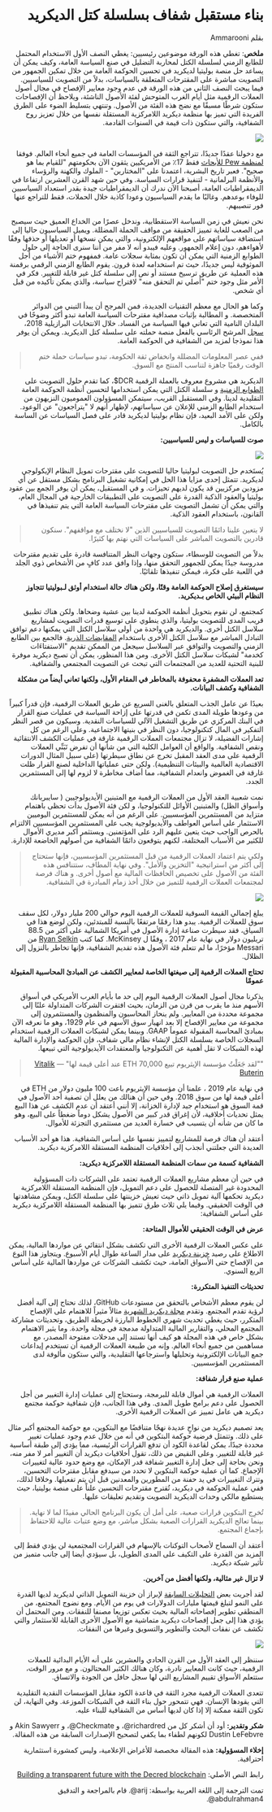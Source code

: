<div dir="rtl">

# بناء مستقبل شفاف بسلسلة كتل الديكريد

بقلم Ammarooni

**ملخص**: تغطي هذه الورقة موضوعين رئيسيين: يغطي النصف الأول الاستخدام المحتمل للطابع الزمني لسلسلة الكتل لمحاربة التضليل في صنع السياسة العامة، وكيف يمكن أن يساعد حل منصة بوليتيا لديكريد في تحسين الحوكمة العامة من خلال تمكين الجمهور من التصويت مباشرة على المقترحات المتعلقة بالسياسات، بدلاً من التصويت للسياسيين. فيما يبحث النصف الثاني من هذه الورقة في عدم وجود معايير الإفصاح في مجال أصول العملات الرقمية مثل أيام الغرب المتوحش لفئة الأصول الناشئة، ويلاحظ أن الإفصاحات ستكون شرطًا مسبقًا مع نضج هذه الفئة من الأصول. وتنتهي بتسليط الضوء على الطرق الفريدة التي تميز بها منظمة ديكريد اللامركزية المستقلة نفسها من خلال تعزيز روح الشفافية، والتي ستكون ذات قيمة في السنوات القادمة.

![](../img/public-trust-in-government-us.png)

مع دخولنا عقدًا جديدًا، تتراجع الثقة في المؤسسات العامة في جميع أنحاء العالم. فوفقا [لمنظمة Pew للأبحاث](https://www.pewresearch.org/politics/2019/04/11/public-trust-in-government-1958-2019/) فقط 17٪ من الأمريكيين يثقون الآن بحكومتهم "للقيام بما هو صحيح". فعبر تاريخ البشرية، اعتمدنا على "المختارين" - الملوك والكهنة والرؤساء والأنظمة البرلمانية - لتنفيذ قرارات السياسة. وفي حين شهد القرن العشرين ارتفاعا في الديمقراطيات العامة، أصبحنا الآن ندرك أن الديمقراطيات جيدة بقدر استعداد السياسيين للوفاء بوعدهم. وغالبًا ما يقدم السياسيون وعودا كاذبة خلال الحملات، فقط للتراجع عنها فور تنصيبهم.

نحن نعيش في زمن السياسة الاستقطابية، وندخل عصرًا من الخداع العميق حيث سيصبح من الصعب للغاية تمييز الحقيقة من مواقف الحملة المضللة. ويميل السياسيون حاليا إلى استضافة سياساتهم على مواقعهم الإلكترونية، والتي يمكن نسخها أو تعديلها أو حذفها وفقًا لأهواءهم، دون إعلام الجمهور. وعليه فيبدو أنه لا مفر من أننا سنرى الحاجة إلى حلول الطوابع الزمنية التي يمكن أن تكون بمثابة سجلات عامة. فمفهوم ختم الأشياء من أجل الموثوقية ليس جديدًا، حيث تم استخدامه لعدة قرون. يقوم الطابع الزمني الرقمي برقمنة هذه العملية عن طريق ترسيخ مستند أو نص إلى سلسلة كتل غير قابلة للتغيير. فكر في الأمر مثل وجود ختم "أصلي تم التحقق منه" لاقتراح سياسة، والذي يمكن تأكيده من قبل أي شخص.

وكما هو الحال مع معظم التقنيات الجديدة، فمن المرجح أن يبدأ التبني من الدوائر المتخصصة. و المطالبة بإثبات مصداقية مقترحات السياسة العامة تبدو أكثر وضوحًا في البلدان النامية التي تعاني فيها السياسة من الفساد. خلال الانتخابات البرازيلية 2018، [سجل](http://infocoin.net/en/2018/10/17/brazilian-presidential-candidate-registers-his-government-plan-in-decred/) المرشح الرئاسي بالفعل منصة حملته على سلسلة كتل الديكريد. ويمكن أن يوفر هذا نموذجا لمزيد من الشفافية في الحوكمة العامة.

> ففي عصر المعلومات المضللة وانخفاض ثقة الحكومة، تبدو سياسات حملة ختم الوقت رقميًا جاهزة لتناسب المنتج مع السوق.

الديكريد هي مشروع معروف بالعملة الرقمية DCR$، كما تقدم حلول التصويت على [الطوابع الزمنية](https://docs.decred.org/advanced/dcrtime/#dcrtime) و سلسلة الكتل التي يمكن استخدامها لتحسين أنظمة الحوكمة العامة التقليدية لدينا. وفي المستقبل القريب، سيتمكن المسؤولون العموميون النزيهون من استخدام الطابع الزمني للإعلان عن سياساتهم، لإظهار أنهم لا "يتراجعون" عن الوعود. ولكن على الأمد البعيد، فإن نظام بوليتيا لديكريد قادر على فصل السياسات عن الساسة بالكامل.

**صوت للسياسات و ليس للسياسيين:**

![](../img/vote-for-policies-not-for-polticians.png)

يُستَخدم حل التصويت لبوليتيا حاليا للتصويت على مقترحات تمويل النظام الإيكولوجي لديكريد. تتمثل إحدى مزايا هذا الحل في إمكانية تشغيل البرنامج بشكل مستقل عن أي مزودين مركزيين قد يكون لديهم تحيزات. و في المستقبل، يمكن أن يوفر الجمع بين عقود بوليتيا والعقود الذكية القدرة على التصويت على التطبيقات الخارجية في المجال العام، والتي يمكن أن تشمل التصويت على مقترحات السياسة العامة التي يتم تنفيذها في القانون، باستخدام العقود الذكية.

> لا يتعين علينا دائمًا التصويت للسياسيين الذين "لا نختلف مع مواقفهم". سنكون قادرين بالتصويت المباشر على السياسات التي نهتم بها كثيرًا.

بدلاً من التصويت للوسطاء، ستكون وجهات النظر المتنافسة قادرة على تقديم مقترحات مدروسة جيدًا يمكن للجمهور التحقق منها، وإذا وافق عدد كافٍ من الأشخاص ذوي الجلد في اللعبة على فكرة، فيمكن تنفيذها تلقائيًا.

**سيستغرق إصلاح الحوكمة العامة وقتًا، ولكن هناك حالة استخدام أوثق لـبوليتيا تتجاوز النظام البيئي الخاص بـديكريد.**

كمجتمع، لن نقوم بتحويل أنظمة الحوكمة لدينا بين عشية وضحاها. ولكن هناك تطبيق قريب المدى للتصويت بوليتيا، والذي ينطوي على توسيع قدرات التصويت لمشاريع سلاسل الكتل أخرى. والديكريد هي واحدة من أولى سلاسل الكتل التي يمكنها دعم توافق التبادل المباشر مع سلاسل الكتل الأخرى باستخدام [المقايضات الذرية](https://www.investopedia.com/terms/a/atomic-swaps.asp). فالجمع بين الطابع الزمني والتصويت والتوافق عبر السلاسل سيجعل من الممكن تقديم "الاستفتاءَات كخدمة" لشبكات سلاسل الكتل الأخرى. ومن هذا المنظور، يمكن أن تصبح ديكريد موفرة للبنية التحتية للعديد من المجتمعات التي تبحث عن التصويت المجتمعي والشفافية.

**تعد العملات المشفرة محفوفة بالمخاطر في المقام الأول، ولكنها تعاني أيضاً من مشكلة الشفافية وكشف البيانات.**

بعيدًا عن عامل الجذب المتعلق بالغنى السريع عن طريق العملات الرقمية، فإن قدراً كبيراً من وعودها طويلة المدى تكمن في قدرتها على إزاحة السياسة في عمليات صنع القرار في البنك المركزي عن طريق التشغيل الآلي للسياسات النقدية. وسيكون من قصر النظر التفكير في المال كتكنولوجيا، دون النظر في بنيتها الاجتماعية. وعلى الرغم من كل إشارات الفضيلة، لا تزال مجتمعات العملات الرقمية غارقة في عمليات الكشف الانتقائية ونقص الشفافية. والواقع أن العوامل الكلية التي من شأنها أن تفرض تَبَنِّي العملات الرقمية على مدى العقد المقبل تخرج عن نطاق سيطرتها (على سبيل المثال الدورات الاقتصادية العالمية والبيئات التنظيمية). ولكن حتى عملياتها الداخلية لصنع القرار ظلت غارقة في الغموض وانعدام الشفافية، مما أضاف مخاطرة لا لزوم لها إلى المستثمرين الجدد.

نمت شعبية العقد الأول من العملات الرقمية مع المتبنين الأيديولوجيين ( سايبربانك وأسواق الظل) والمتبنين الأوائل للتكنولوجيا، و لكن فئة الأصول بدأت تحظى باهتمام متزايد من المستثمرين المؤسسيين. على الرغم من أنه يمكن للمستثمرين اليوميين الاستثمار على أساس العواطف والأيديولوجية  يجب على المستثمرين المؤسسيين الالتزام بالحرص الواجب حيث يتعين عليهم الرد على المؤتمنين. ويستثمر أكبر مديري الأموال للكثير من الأسباب المختلفة، لكنهم يتوقعون دائمًا الشفافية من أصولهم الخاضعة للإدارة.

> ولكي يتم اعتماد العملات الرقمية من قبل المستثمرين المؤسسيين، فإنها ستحتاج إلى أكثر من استراتيجية "التخزين والأمل". وفي نهاية المطاف، ستتنافس هذه الفئة من الأصول على تخصيص الحافظات المالية مع أصول أخرى. و هناك فرصة لمجتمعات العملات الرقمية للتميز من خلال أخذ زمام المبادرة في الشفافية.

![](../img/transparency-is-the-currency-of-trust.png)

يبلغ إجمالي القيمة السوقية للعملات الرقمية اليوم حوالي 200 مليار دولار، لكل سقف سوق للعملات الرقمية. يبدو هذا رقمًا مرتفعًا بالنسبة للمبتدئين، ولكن لوضع هذا في السياق، فقد سيطرت صناعة إدارة الأصول في أمريكا الشمالية على أكثر من 88.5 تريليون دولار في نهاية عام 2017 ، وفقًا ل McKinsey. كما كتب [Ryan Selkin](https://messari.io/article/transparency-2020) من Messari مؤخرًا، ما لم تتعلم فئة الأصول هذه تقديم الشفافية، فإنها تخاطر بالنزول إلى الظلال.

**تحتاج العملات الرقمية إلى صيغتها الخاصة لمعايير الكشف عن المبادئ المحاسبية المقبولة عمومًا**

يذكرنا مجال أصول العملات الرقمية اليوم إلى حد ما بأيام الغرب الأمريكي في أسواق الأسهم منذ ما يقرب من قرن من الزمان، بحيث افتقرت الشركات المتداولة علنًا إلى مجموعة محددة من المعايير. ولم ينحاز المحاسبون والمنظمون والمستثمرون إلى مجموعة من معايير الإفصاح إلا بعد انهيار سوق الأسهم في عام 1929، وهو ما نعرفه الآن بمبادئ المحاسبة المقبولة عموماً GAAP. وبينما يمكن لشبكات العملات الرقمية استخدام السجلات الخاصة بسلسلة الكتل لإنشاء نظام مالي شفاف، فإن الحوكمة والإدارة المالية لهذه الشبكات لا تقل أهمية عن التكنولوجيا والمعتقدات الأيديولوجية التي تبيعها.

> ""لقد جَعَلْتُ مؤسسة الإيثريوم تبيع 70,000 ETH عند أعلى قيمة لها" — [Vitalik Buterin](https://thenextweb.com/hardfork/2019/12/16/vitalik-buterin-ethereum-foundation-ethere-100m/)

في نهاية عام 2019 ، علمنا أن مؤسسة الإيثريوم باعت 100 مليون دولار من ETH في أعلى قيمة لها من سوق 2018. وفي حين أن هنالك من يعلل أن تصفية أحد الأصول في قمة السوق هو استخدام جيد لإدارة الخزانة، إلا أنني أعتقد أن عدم الكشف عن هذا البيع يمثل تحديات أخلاقية، لأن إغراق قدر كبير من الأصول يشكل دوماً ضغطاً على البيع، وهو ما كان من شأنه أن يتسبب في خسارة العديد من مستثمري التجزئة للأموال.

أعتقد أن هناك فرصة للمشاريع لتمييز نفسها على أساس الشفافية. هذا هو أحد الأسباب العديدة التي جعلتني أنجذب  إلى أخلاقيات المنظمة المستقلة اللامركزية ديكريد.

**الشفافية كسمة من سمات المنظمة المستقلة اللامركزية ديكريد:**

في حين أن معظم مشاريع العملات الرقمية تعتمد على الشركات ذات المسؤولية المحدودة غير المتصلة للحصول على دعم التمويل، فإن المنظمة المستقلة اللامركزية ديكريد تحكمها آلية تمويل ذاتي حيث تعيش خزينتها على سلسلة الكتل، ويمكن مشاهدتها في الوقت الحقيقي. وفيما يلي ثلاث طرق تتميز بها المنظمة المستقلة اللامركزية ديكريد على أساس الشفافية:

**عرض في الوقت الحقيقي للأموال المتاحة:**

على عكس العملات الرقمية الأخرى التي تكشف بشكل انتقائي عن مواردها المالية، يمكن الاطلاع على رصيد [خزينة ديكريد](https://explorer.dcrdata.org/address/Dcur2mcGjmENx4DhNqDctW5wJCVyT3Qeqkx?chart=balance&zoom=ijhhasg0-jzdn8rk0&bin=month) على مدار الساعة طوال أيام الأسبوع. ويتجاوز هذا النوع من الإفصاح حتى الأسواق العامة، حيث تكشف الشركات عن مواردها المالية على أساس الربع السنوي.

**تحديثات التنفيذ المتكررة:**

لن يقوم معظم الأشخاص بالتحقق من مستودعات GitHub، لذلك نحتاج إلى آلية أفضل لرؤية تقدم المجتمع. وتقدم [مجلة ديكريد الشهرية](https://medium.com/decred/journals/home) مثالاً مثيراً للاهتمام على الإفصاح المتكرر، حيث يغطي تحديث شهري الخطوط البارزة لخريطة الطريق، وتحديثات مشاركة المجتمع المحلي، والتقارير المالية المتداولة مدمجة في مجلة واحدة. وما يثير الاهتمام بشكل خاص في هذه المجلة هو كيف أنها تستند إلى مدخلات مفتوحة المصدر، مع مساهمين من جميع أنحاء العالم. وإنه من طبيعة العملات الرقمية أن تستخدم إيداعات جمع البيانات الإلكترونية وتحليلها واسترجاعها التقليدية، والتي ستكون مألوفة لدى المستثمرين المؤسسيين.

**عملية صنع قرار شفافة:**

العملات الرقمية هي أموال قابلة للبرمجة، وستحتاج إلى عمليات إدارة التغيير من أجل الحصول على دعم برامج طويل المدى. وفي هذا الجانب، فإن شفافية حوكمة مجتمع ديكريد هي عامل تمييز عن العملات الرقمية الأخرى.

يعد تصميم ديكريد من نواحٍ عديدة نهجًا متناقضًا مع البتكوين، مع حوكمة المجتمع أكبر مثال على ذلك. وتتمثل فرضية حوكمة البتكوين في أنه من خلال عدم وجود عمليات تغيير محددة جيدًا، يمكن لقاعدة الكود أن تدفع القرارات الرئيسية، مما يؤدي إلى طبقة أساسية غير قابلة للتغيير. وعلى النقيض من ذلك، تقول أخلاقيات ديكريد أن التغيير أمر لا مفر منه، ونحن بحاجة إلى جعل إدارة التغيير شفافة قدر الإمكان، مع وضع حدود عالية لتغييرات الإجماع. كما أن عملية حوكمة البتكوين لا تحدد من سيدفع مقابل مقترحات التحسين، وتترك التغييرات في يد حفنة من المطورين والمعدنين قبل أن يتم تفعيلها. وخلافا لذلك، ففي عملية الحوكمة في ديكريد، تُقترح مقترحات التحسين علناً على منصة بوليتيا، حيث يستطيع مالكي وحدات الديكريد التصويت وتقديم تعليقات عليها.

> تُخرِج البتكوين قرارات صعبة، على أمل أن يكون البرنامج الحالي مفيدًا لما لا نهاية. بينما تعالج الديكريد القرارات الصعبة بشكل مباشر، مع وضع عتبات عالية للاحتفاظ بإجماع المجتمع.

أعتقد أن السماح لأصحاب التوكنات بالإسهام في القرارات المجتمعية لن يؤدي فقط إلى المزيد من القدرة على التكيف على المدى الطويل، بل سيؤدي أيضا إلى جانب متميز من تأثير شبكة ديكريد.

**لا تزال غير مثالية، ولكنها أفضل من آخرين.**

لقد أجريت بعض [التحليلات السابقة](https://ammarooni.medium.com/decred-an-alternative-contender-a3547a014745) لإبراز أن خزينة التمويل الذاتي لديكريد لديها القدرة على النمو لتبلغ قيمتها مليارات الدولارات في يوم من الأيام. ومع نضوج المجتمع، من المنطقي تطوير إفصاحاته المالية بحيث تعكس توزيعا مصنفا للنفقات. ومن المحتمل أن يؤدي هذا إلى جعل إفصاحات ديكريد متماشية مع الأصول الأخرى القابلة للاستثمار والتي تكشف عن نفقات البحث والتطوير والتسويق وغيرها من النفقات.

![](../img/transparency-is-the-currency-of-trust.png)

سننظر إلى العقد الأول من القرن الحادي والعشرين على أنه الأيام البدائية للعملات الرقمية، حيث كانت المعايير نادرة، وكان هنالك الكثير المحتالون. و مع مرور الوقت، ستتعلم الأسواق تقييم المشاريع التي لها سجل حافل من الجودة والاتساق.

تتعدى العملات الرقمية مجرد الثقة في قاعدة الكود مقابل المؤسسات النقدية التقليدية التي يقودها الإنسان. فهي تتمحور حول بناء الثقة في الشبكات الموزعة. وفي النهاية، لن تكون الثقة ممكنة إلا إذا كان لديها أساس من الشفافية للبناء عليه.

**شكر وتقدير:** أود أن أشكر كل من richardred@، و Checkmate@، و Akin Sawyerr و Dustin LeFebvre لكونهم لطفاء بما يكفي لتصحيح الإصدارات السابقة من هذه المقالة.

**إخلاء المسؤولية:** هذه المقالة مخصصة للأغراض الإعلامية، وليس كمشورة استثمارية احترافية.

رابط النص الأصلي: [Building a transparent future with the Decred blockchain](https://medium.com/decred/building-a-transparent-future-with-the-decred-blockchain-e77471d28059)

تمت الترجمة إلى اللغة العربية بواسطة: arij@. قام بالمراجعة و التدقيق abdulrahman4@.

</div>

